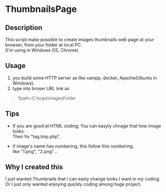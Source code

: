 # ThumbnailsPage

## Description
This script make possible to create images thumbnails web page at your browser, from your folder at local PC.  
(I'm using in Windows OS, Chrome)

## Usage
1. you build some HTTP server as like xampp, docker, Apache(Ubuntu in Windows).
1. type into broser URL link as
> ?path=C:hoge\imagesFolder

## Tips
- If you are good at HTML coding, You can easyly chnage that how image looks.  
Then fix "tag.tmp.php".

- if image's name has numbering, this follow this numbering.  
like "1.png", "2.png"...

## Why I created this
I just wanted Thumbnails that I can easly change looks I want in my coding.  
Or I just only wanted enjoying quickly coding among huge project.
